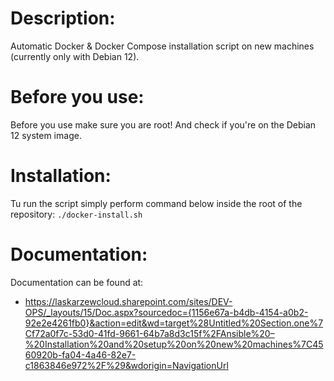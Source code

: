 # Description:
Automatic Docker &amp; Docker Compose installation script on new machines (currently only with Debian 12).
# Before you use:
Before you use make sure you are root! And check if you're on the Debian 12 system image.
# Installation:
Tu run the script simply perform command below inside the root of the repository:
`./docker-install.sh`
# Documentation:
Documentation can be found at:
- https://laskarzewcloud.sharepoint.com/sites/DEV-OPS/_layouts/15/Doc.aspx?sourcedoc={1156e67a-b4db-4154-a0b2-92e2e4261fb0}&action=edit&wd=target%28Untitled%20Section.one%7Cf72a0f7c-53d0-41fd-9661-64b7a8d3c15f%2FAnsible%20–%20Installation%20and%20setup%20on%20new%20machines%7C4560920b-fa04-4a46-82e7-c1863846e972%2F%29&wdorigin=NavigationUrl
